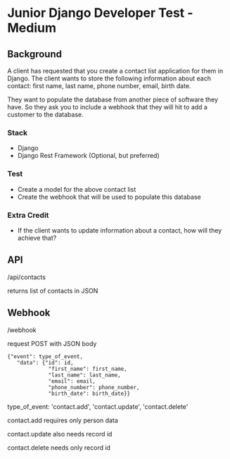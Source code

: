 # Junior Django Developer Test - Medium

## Background

A client has requested that you create a contact list application for them in Django. The client wants to store the following information about each contact: first name, last name, phone number, email, birth date.

They want to populate the database from another piece of software they have. So they ask you to include a webhook that they will hit to add a customer to the database.

### Stack

- Django
- Django Rest Framework (Optional, but preferred)

### Test

- Create a model for the above contact list
- Create the webhook that will be used to populate this database

### Extra Credit

- If the client wants to update information about a contact, how will they achieve that?



## API
/api/contacts

returns list of contacts in JSON 

## Webhook
/webhook

request POST with JSON body

    {"event": type_of_event,
       "data": {"id": id, 
                 "first_name": first_name,
                 "last_name": last_name,
                 "email": email,
                 "phone_number": phone_number,
                 "birth_date": birth_date}}
    
type_of_event: 'contact.add', 'contact.update', 'contact.delete'
 

contact.add requires only person data
 
contact.update also needs record id
 
contact.delete needs only record id
